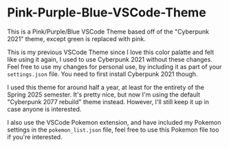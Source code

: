 # Pink-Purple-Blue-VSCode-Theme
This is a Pink/Purple/Blue VSCode Theme based off of the "Cyberpunk 2021" theme, except green is replaced with pink.

This is my previous VSCode Theme since I love this color palatte and felt like using it again, I used to use Cyberpunk 2021 without these changes. Feel free to use my changes for personal use, by including it as part of your `settings.json` file. You need to first install Cyberpunk 2021 though.

I used this theme for around half a year, at least for the entirety of the Spring 2025 semester. It's pretty nice, but now I'm using the default "Cyberpunk 2077 rebuild" theme instead. However, I'll still keep it up in case anyone is interested.

I also use the VSCode Pokemon extension, and have included my Pokemon settings in the `pokemon_list.json` file, feel free to use this Pokemon file too if you're interested.
